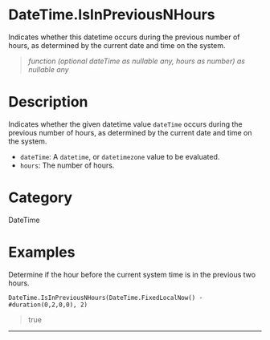 ﻿# DateTime.IsInPreviousNHours
Indicates whether this datetime occurs during the previous number of hours, as determined by the current date and time on the system.
> _function (optional dateTime as nullable any, hours as number) as nullable any_
# Description 
Indicates whether the given datetime value <code>dateTime</code> occurs during the previous number of hours, as determined by the current date and time on the system.
      <ul>
      <li><code>dateTime</code>: A <code>datetime</code>, or <code>datetimezone</code> value to be evaluated.</li>
      <li><code>hours</code>: The number of hours.</li>
      </ul>
# Category 
DateTime
# Examples 
Determine if the hour before the current system time is in the previous two hours.
```
DateTime.IsInPreviousNHours(DateTime.FixedLocalNow() - #duration(0,2,0,0), 2)
```
> true
***
